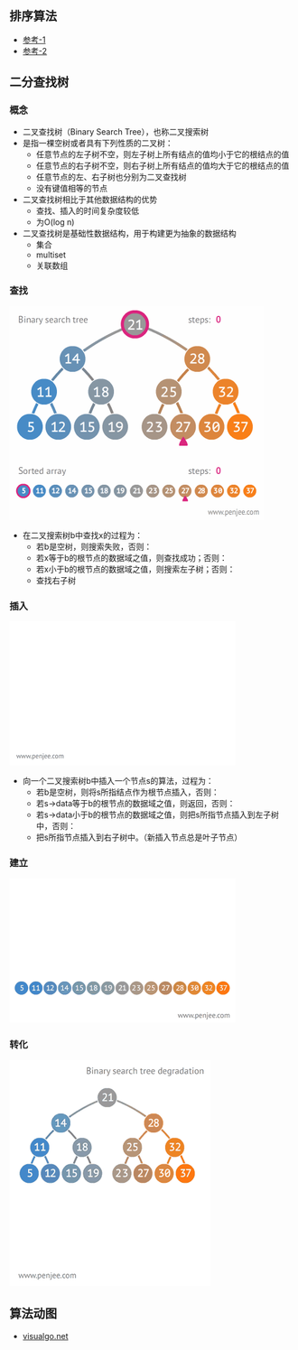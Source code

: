 ## 排序算法

- [参考-1](http://www.cnblogs.com/onepixel/p/7674659.html)
- [参考-2](https://blog.csdn.net/kanty_699636/article/details/20369831)

## 二分查找树

### 概念

- 二叉查找树（Binary Search Tree），也称二叉搜索树
- 是指一棵空树或者具有下列性质的二叉树：
	- 任意节点的左子树不空，则左子树上所有结点的值均小于它的根结点的值
	- 任意节点的右子树不空，则右子树上所有结点的值均大于它的根结点的值
	- 任意节点的左、右子树也分别为二叉查找树
	- 没有键值相等的节点
- 二叉查找树相比于其他数据结构的优势
	- 查找、插入的时间复杂度较低
	- 为O(log n)
- 二叉查找树是基础性数据结构，用于构建更为抽象的数据结构
	- 集合
	- multiset
	- 关联数组

### 查找

![BST-Search](/images/963d52f904cc483ba9f10b87aea9220d-BST-Search.gif)

- 在二叉搜索树b中查找x的过程为：
	- 若b是空树，则搜索失败，否则：
	- 若x等于b的根节点的数据域之值，则查找成功；否则：
	- 若x小于b的根节点的数据域之值，则搜索左子树；否则：
	- 查找右子树

### 插入

![BST-Insert](/images/963d52f904cc483ba9f10b87aea9220d-BST-Insert.gif)

- 向一个二叉搜索树b中插入一个节点s的算法，过程为：
	- 若b是空树，则将s所指结点作为根节点插入，否则：
	- 若s->data等于b的根节点的数据域之值，则返回，否则：
	- 若s->data小于b的根节点的数据域之值，则把s所指节点插入到左子树中，否则：
	- 把s所指节点插入到右子树中。（新插入节点总是叶子节点）

### 建立

![List-BST](/images/963d52f904cc483ba9f10b87aea9220d-BST-Build.gif)

### 转化

![BST-List](/images/963d52f904cc483ba9f10b87aea9220d-BST-Translation.gif)

## 算法动图

- [visualgo.net](https://visualgo.net/zh)